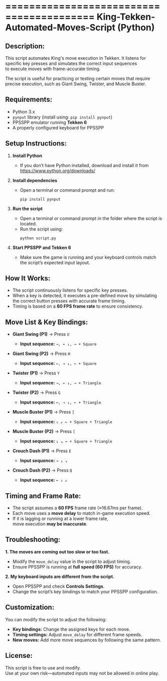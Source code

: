 =========================================
King-Tekken-Automated-Moves-Script (Python)
=========================================

Description:
------------
This script automates King's move execution in Tekken.
It listens for specific key presses and simulates the correct input sequences  
to execute moves with frame-accurate timing.

The script is useful for practicing or testing certain moves that require  
precise execution, such as Giant Swing, Twister, and Muscle Buster.

Requirements:
-------------
- Python 3.x  
- `pynput` library (install using: `pip install pynput`)  
- PPSSPP emulator running **Tekken 6**  
- A properly configured keyboard for PPSSPP  

Setup Instructions:
-------------------
1. **Install Python**  
   - If you don’t have Python installed, download and install it from  
     https://www.python.org/downloads/  

2. **Install dependencies**  
   - Open a terminal or command prompt and run:  
     ```
     pip install pynput
     ```

3. **Run the script**  
   - Open a terminal or command prompt in the folder where the script is located.  
   - Run the script using:  
     ```
     python script.py
     ```

4. **Start PPSSPP and Tekken 6**  
   - Make sure the game is running and your keyboard controls match  
     the script’s expected input layout.

How It Works:
-------------
- The script continuously listens for specific key presses.  
- When a key is detected, it executes a pre-defined move by simulating  
  the correct button presses with accurate frame timing.  
- Timing is based on a **60 FPS frame rate** to ensure consistency.  

Move List & Key Bindings:
-------------------------
- **Giant Swing (P1)**  → Press `U`  
  - **Input sequence:** `→, ← ↓, → + Square`  
- **Giant Swing (P2)**  → Press `H`  
  - **Input sequence:** `←, → ↓, ← + Square`  

- **Twister (P1)**      → Press `Y`  
  - **Input sequence:** `→, ← ↓, → + Triangle`  
- **Twister (P2)**      → Press `G`  
  - **Input sequence:** `←, → ↓, ← + Triangle`  

- **Muscle Buster (P1)** → Press `]`  
  - **Input sequence:** `↓ ↙ ← + Square + Triangle`  
- **Muscle Buster (P2)** → Press `[`  
  - **Input sequence:** `↓ ↘ → + Square + Triangle`  

- **Crouch Dash (P1)**  → Press `E`  
  - **Input sequence:** `→ ↓ ↘` 
- **Crouch Dash (P2)**  → Press `Q`  
  - **Input sequence:** `← ↓ ↙`  

Timing and Frame Rate:
----------------------
- The script assumes a **60 FPS** frame rate (≈16.67ms per frame).  
- Each move uses a **move delay** to match in-game execution speed.  
- If it is lagging or running at a lower frame rate,  
  move execution **may be inaccurate**.  

Troubleshooting:
----------------

**1. The moves are coming out too slow or too fast.**  
   - Modify the `move_delay` value in the script to adjust timing.  
   - Ensure PPSSPP is running at **full speed (60 FPS)** for accuracy.  

**2. My keyboard inputs are different from the script.**  
   - Open PPSSPP and check **Controls Settings**.  
   - Change the script’s key bindings to match your PPSSPP configuration.  

Customization:
--------------
You can modify the script to adjust the following:
- **Key bindings:** Change the assigned keys for each move.  
- **Timing settings:** Adjust `move_delay` for different frame speeds.  
- **New moves:** Add more move sequences by following the same pattern.  

License:
--------
This script is free to use and modify.  
Use at your own risk—automated inputs may not be allowed in online play.  

